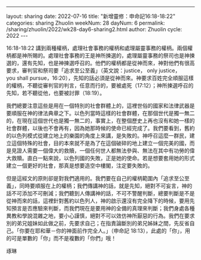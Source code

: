 ---
layout: sharing
date: 2022-07-16
title: "新增靈修：申命記16:18-18:22"
categories: sharing Zhuolin
weekNum: 28
dayNum: 6
permalink: /sharing/zhuolin/2022/wk28-day6-sharing2.html
author: Zhuolin
cycle: 2022
---   

16:18-18:22 講到兩種權柄，處理社會事務的權柄和處理屬靈事務的權柄。兩個權柄都是神所賜的。處理社會事務的王是神所揀選的，處理屬靈事務的祭司也是神揀選的，還有先知，也是神揀選呼召的。他們的權柄都是從神而來，神對他們有很高要求，審判官和祭司要「追求至公至義」（英文說：justice， only justice，you shall pursue，16:20），先知的話必須是從神而來。神要求百姓完全順服這樣的權柄，不聽從審判官的判言，任意而行的，要被處死（17:12）；神所揀選呼召的先知，若不聽從他，也要被討罪（18:19）。

我們總要注意這些是用在一個特別的社會群體上的，這裡世俗的國家和法律武器是要順服在神的律法典章之下。以色列當時這樣的社會群體，在那個世代是獨一無二的，在現在這個世代也是獨一無二的，事實上，在整個歷史上再也沒有和她一樣的社會群體，以後也不會再有，因為她那時候的使命已經完成了。我們要看到，舊約的以色列模式從建立地上的樂園的角度上來講，是失敗的。神呼召這麼一群民，建立這個特殊的社會，目的本來就不是為了在這個破碎的地上建立一個完美的國，而是見證人需要一個偉大的救贖，一個任何世人都無法參與、無法在其中有功勞的偉大救贖。直白一點來說，以色列國的失敗，正是她的使命。若是想要套用她的形式建立一個更好的社會，那真是想要造空中樓閣，注定要失敗的。

但是這經文的原則卻是對我們適用的。我們要在自己的權柄範圍內「追求至公至義」，同時要順服在上的權柄；我們傳講神的話，就是先知，絕對不可妄言，神的話不可添加不可刪減；我們聽到人傳講神的話，不可不警醒判斷，總要判斷是不是從神而來的話，這裡針對舊約以色列人，神的啟示還沒有完全降下的時候，要用先知預言是否應驗來判斷，而我們現在是要用神的全備的真理來判斷；我們身處各種異教和學說混雜之地，要小心謹慎，絕對不可以效仿神所厭惡的行為。我們在要求別的弟兄姐妹如此做之前，先要求自己；在指責論斷別的弟兄姊妹之間，先反省自己。「你要在耶和華－你的神面前作完全人。」（‭‭申命記‬ ‭18:13‬），此處的「你」，用的可是單數的「你」而不是複數的「你們」哦！

琢琳
